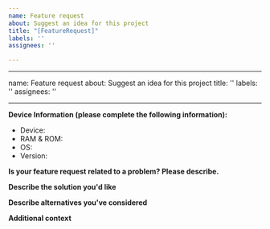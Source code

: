 ```yaml
---
name: Feature request
about: Suggest an idea for this project
title: "[FeatureRequest]"
labels: ''
assignees: ''

---
```


---
name: Feature request
about: Suggest an idea for this project
title: ''
labels: ''
assignees: ''

---

**Device Information (please complete the following information):**  
<!--
 - Device: [e.g. DEBIX Model A, DEBIX SOM A]
 - RAM & ROM: [e.g. D4E32]
 - OS: [e.g. Debian, Yocto]
 - Version: [e.g. Debian 12, Yocto-L6.1.22_2.2.0] or [leave the result of the command `DebixVersion`]
-->

 - Device: 
 - RAM & ROM:
 - OS: 
 - Version: 


**Is your feature request related to a problem? Please describe.**  
<!-- A clear and concise description of what the problem is. Ex. I'm always frustrated when [...] -->


**Describe the solution you'd like**
<!-- A clear and concise description of what you want to happen. -->


**Describe alternatives you've considered**
<!-- A clear and concise description of any alternative solutions or features you've considered. -->


**Additional context**
<!-- Add any other context or screenshots about the feature request here. -->
